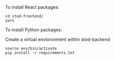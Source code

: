 To install React packages:
```
cd stod-frontend/
yarn
```

To install Python packages:

Create a virtual envioronment within stod-backend
```
source env/bin/activate
pip install -r requirements.txt
```